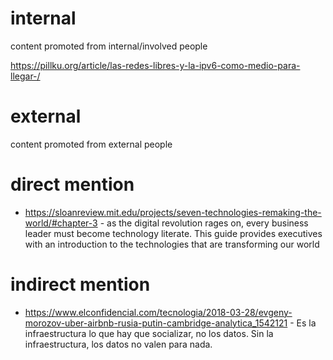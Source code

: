 # internal

content promoted from internal/involved people 

https://pillku.org/article/las-redes-libres-y-la-ipv6-como-medio-para-llegar-/

# external

content promoted from external people

# direct mention

- https://sloanreview.mit.edu/projects/seven-technologies-remaking-the-world/#chapter-3 - as the digital revolution rages on, every business leader must become technology literate. This guide provides executives with an introduction to the technologies that are transforming our world

# indirect mention

- https://www.elconfidencial.com/tecnologia/2018-03-28/evgeny-morozov-uber-airbnb-rusia-putin-cambridge-analytica_1542121 - Es la infraestructura lo que hay que socializar, no los datos. Sin la infraestructura, los datos no valen para nada.


